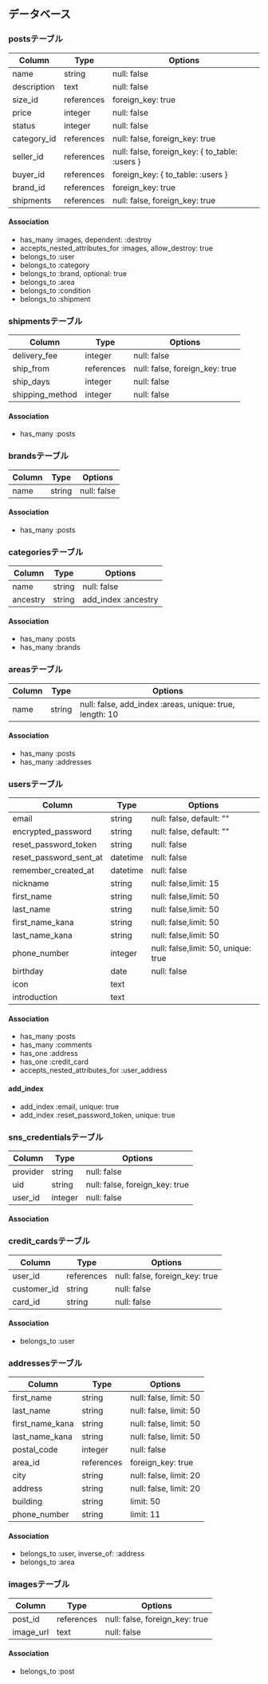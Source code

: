 ## データベース

### postsテーブル

|Column|Type|Options|
|------|----|-------|
|name|string|null: false|
|description|text|null: false|
|size_id|references|foreign_key: true|
|price|integer|null: false|
|status|integer|null: false|
|category_id|references|null: false, foreign_key: true|
|seller_id|references|null: false, foreign_key: { to_table: :users }|
|buyer_id|references|foreign_key: { to_table: :users }|
|brand_id|references|foreign_key: true|
|shipments|references|null: false, foreign_key: true|

#### Association
- has_many :images, dependent: :destroy
- accepts_nested_attributes_for :images, allow_destroy: true
- belongs_to :user
- belongs_to :category
- belongs_to :brand, optional: true
- belongs_to :area
- belongs_to :condition
- belongs_to :shipment

### shipmentsテーブル

|Column|Type|Options|
|------|----|-------|
|delivery_fee|integer|null: false|
|ship_from|references|null: false, foreign_key: true|
|ship_days|integer|null: false|
|shipping_method|integer|null: false|

#### Association
- has_many :posts

### brandsテーブル

|Column|Type|Options|
|------|----|-------|
|name|string|null: false|

#### Association
- has_many :posts

### categoriesテーブル

|Column|Type|Options|
|------|----|-------|
|name|string|null: false|
|ancestry|string|add_index :ancestry|

#### Association
- has_many :posts
- has_many :brands

### areasテーブル

|Column|Type|Options|
|------|----|-------|
|name|string|null: false, add_index :areas, unique: true, length: 10|

#### Association
- has_many :posts
- has_many :addresses

### usersテーブル

|Column|Type|Options|
|------|----|-------|
|email|string|null: false, default: ""|
|encrypted_password|string|null: false, default: ""|
|reset_password_token|string|null: false|
|reset_password_sent_at|datetime|null: false|
|remember_created_at|datetime|null: false|
|nickname|string|null: false,limit: 15|
|first_name|string|null: false,limit: 50|
|last_name|string|null: false,limit: 50|
|first_name_kana|string|null: false,limit: 50|
|last_name_kana|string|null: false,limit: 50|
|phone_number|integer|null: false,limit: 50, unique: true|
|birthday|date|null: false|
|icon|text||
|introduction|text||


#### Association
- has_many :posts
- has_many :comments
- has_one :address
- has_one :credit_card
- accepts_nested_attributes_for :user_address


#### add_index
- add_index :email, unique: true
- add_index :reset_password_token, unique: true

### sns_credentialsテーブル

|Column|Type|Options|
|------|----|-------|
|provider|string|null: false|
|uid|string|null: false, foreign_key: true|
|user_id|integer|null: false|

#### Association


### credit_cardsテーブル

|Column|Type|Options|
|------|----|-------|
|user_id|references|null: false, foreign_key: true|
|customer_id|string|null: false|
|card_id|string|null: false|

#### Association
- belongs_to :user

### addressesテーブル

|Column|Type|Options|
|------|----|-------|
|first_name|string|null: false, limit: 50|
|last_name|string|null: false, limit: 50|
|first_name_kana|string|null: false, limit: 50|
|last_name_kana|string|null: false, limit: 50|
|postal_code|integer|null: false|
|area_id|references|foreign_key: true|
|city|string|null: false, limit: 20|
|address|string|null: false, limit: 20|
|building|string|limit: 50|
|phone_number|string|limit: 11|

#### Association
- belongs_to :user, inverse_of: :address
- belongs_to :area


### imagesテーブル

|Column|Type|Options|
|------|----|-------|
|post_id|references|null: false, foreign_key: true|
|image_url|text|null: false|

#### Association
- belongs_to :post

